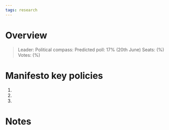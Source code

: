 ```yaml
---
tags: research
---
```

# Overview

> Leader: 
> Political compass: 
> Predicted poll: 17% (20th June)
> Seats: (%)
> Votes: (%)

# Manifesto key policies

1. 
2. 
3. 

# Notes

